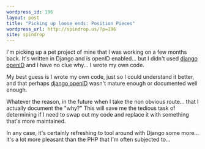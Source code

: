 ```yaml
---
wordpress_id: 196
layout: post
title: "Picking up loose ends: Position Pieces"
wordpress_url: http://spindrop.us/?p=196
site: spindrop
---
```

I'm picking up a pet project of mine that I was working on a few months back.  It's written in Django and is openID enabled... but I didn't used [django openID][d] and I have no clue why... I wrote my own code.

My best guess is I wrote my own code, just so I could understand it better, and that perhaps [django openID][d] wasn't mature enough or documented well enough.

Whatever the reason, in the future when I take the non obvious route... that I actually document the "why?"  This will save me the tedious task of determining if I need to swap out my code and replace it with something that's more maintained.

In any case, it's certainly refreshing to tool around with Django some more... it's a lot more pleasant than the PHP that I'm often subjected to...



[d]: http://code.google.com/p/django-openid/
